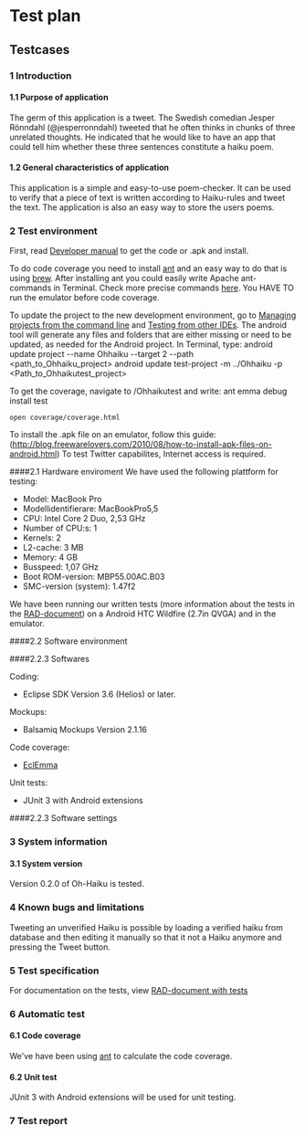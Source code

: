 # Test plan

## Testcases

### 1 Introduction

#### 1.1 Purpose of application
The germ of this application is a tweet. The Swedish comedian Jesper Rönndahl (@jesperronndahl)
tweeted that he often thinks in chunks of three unrelated thoughts. He indicated that he would 
like to have an app that could tell him whether these three sentences constitute a haiku poem.


#### 1.2 General characteristics of application

This application is a simple and easy-to-use poem-checker. It can be used to verify that a piece of text is written according to Haiku-rules and tweet the text. The application is also an easy way to store the users poems.
 
### 2 Test environment
First, read [Developer manual](https://github.com/oh-haiku/oh-haiku/blob/master/doc/developer_manual.md) to get the code or .apk and install. 

To do code coverage you need to install [ant](http://ant.apache.org/) and an easy way to do that is using [brew](http://mxcl.github.com/homebrew/). After installing ant you could easily write Apache ant-commands in Terminal. Check more precise commands [here](http://developer.android.com/guide/developing/projects/projects-cmdline.html). You HAVE TO run the emulator before code coverage. 

To update the project to the new development environment, go to [Managing projects from the command line](http://developer.android.com/guide/developing/projects/projects-cmdline.html) and [Testing from other IDEs](http://developer.android.com/guide/developing/testing/testing_otheride.html). The android tool will generate any files and folders that are either missing or need to be updated, as needed for the Android project. In Terminal, type:
	android update project --name Ohhaiku --target 2 --path <path_to_Ohhaiku_project>
	android update test-project -m ../Ohhaiku -p <Path_to_Ohhaikutest_project>



To get the coverage, navigate to /Ohhaikutest and write:
	ant emma debug install test 

	open coverage/coverage.html

To install the .apk file on an emulator, follow this guide: (http://blog.freewarelovers.com/2010/08/how-to-install-apk-files-on-android.html)
To test Twitter capabilites, Internet access is required.

####2.1 Hardware enviroment
We have used the following plattform for testing:

 - Model:	MacBook Pro
 - Modellidentifierare:	MacBookPro5,5
 - CPU:	Intel Core 2 Duo, 2,53 GHz
 - Number of CPU:s:	1
 - Kernels:	2
 - L2-cache:	3 MB
 - Memory:	4 GB
 - Busspeed:	1,07 GHz
 - Boot ROM-version:	MBP55.00AC.B03
 - SMC-version (system):	1.47f2

We have been running our written tests (more information about the tests in the  [RAD-document](https://github.com/oh-haiku/oh-haiku/blob/master/doc/RAD.md))
on a Android HTC Wildfire (2.7in QVGA) and in the emulator. 
 

####2.2 Software environment

####2.2.3 Softwares

Coding:

 - Eclipse SDK Version 3.6 (Helios) or later. 

Mockups:

 - Balsamiq Mockups Version 2.1.16

Code coverage:

 - [EclEmma](http://www.eclemma.org/)

Unit tests:

 - JUnit 3 with Android extensions

####2.2.3 Software settings

### 3 System information

#### 3.1 System version
Version 0.2.0 of Oh-Haiku is tested.

### 4 Known bugs and limitations
Tweeting an unverified Haiku is possible by loading a verified haiku from database and then editing it manually so that it not a Haiku anymore and pressing the Tweet button.

### 5 Test specification
For documentation on the tests, view [RAD-document with tests](https://github.com/oh-haiku/oh-haiku/blob/master/doc/RAD.md)



### 6 Automatic test

#### 6.1 Code coverage

We've have been using [ant](http://ant.apache.org/) to calculate the code coverage.


#### 6.2 Unit test

JUnit 3 with Android extensions will be used for unit testing.


### 7 Test report


